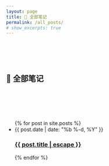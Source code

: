 ```yaml
---
layout: page
title: 📝 全部笔记
permalink: /all_posts/
# show_excerpts: true
---
```

<style>
.post-title {display: none;}
</style>
<div style="margin-top: 100px;"></div>

## **📝 全部笔记**
<div style="margin-top: 100px;"></div>
<!-- All Posts Section -->
<ul class="post-list">
  {% for post in site.posts %}
    <li>
      <span class="post-meta">{{ post.date | date: "%b %-d, %Y" }}</span>
      <h3>
        <a class="post-link" href="{{ post.url }}">{{ post.title | escape }}</a>
      </h3>
    </li>
  {% endfor %}
</ul>
  
